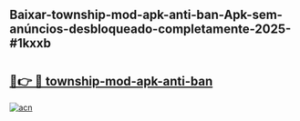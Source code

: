 ## Baixar-township-mod-apk-anti-ban-Apk-sem-anúncios-desbloqueado-completamente-2025-#1kxxb

# <h2><a href="https://ainizakaria.my?title=township-mod-apk-anti-ban&ref=20M">🔗👉 🔴 township-mod-apk-anti-ban</a></h2>

[![acn](https://github.com/user-attachments/assets/0f9c940e-d8b0-45ae-aac7-cd30a18b3e1c)](https://ainizakaria.my?title=township-mod-apk-anti-ban&ref=20M)

